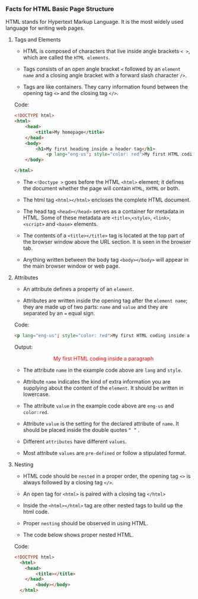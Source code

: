### Facts for HTML Basic Page Structure

HTML stands for Hypertext Markup Language. It is the most widely used language for writing web pages.

1. Tags and Elements

    - HTML is composed of characters that live inside angle brackets `< >`, which are called the `HTML elements`.

    - Tags consists of an open angle bracket `<` followed by an `element name` and a closing angle bracket with a forward slash character `/>`.

    - Tags are like containers. They carry information found between the opening tag `<>` and the closing tag `</>`. 

    Code:

    ```html
    <!DOCTYPE html>
    <html>
	    <head>
		    <title>My homepage</title>
	    </head>
	    <body>
		    <h1>My first heading inside a header tag</h1>
                <p lang="eng-us"; style="color: red">My first HTML coding inside a paragraph</p>
	    </body>

    </html>

    ```
    - The `<!Doctype >` goes before the HTML `<html>` element; it defines the document whether the page will contain `HTML`, `XHTML` or both. 

    - The html tag `<html></html>` encloses the complete HTML document.
    
    - The head tag `<head></head>` serves as a container for metadata in HTML. Some of these metadata are `<title>`,`<style>`, `<link>`, `<script>` and `<base>` elements.

    - The contents of a `<title></title>` tag is located at the top part of the browser window above the URL section. It is seen in the browser tab. 

     - Anything written between the body tag `<body></body>` will appear in the main browser window or web page.
    
3. Attributes

    - An attribute defines a property of an `element`. 

    - Attributes are written inside the opening tag after the `element name`; they are made up of two parts: `name` and `value` and they are separated by an `=` equal sign.

    Code:

    ```html
    <p lang="eng-us"; style="color: red">My first HTML coding inside a paragraph</p>
    
    ```
     
     Output:

    <p lang="eng-us"; style="color: red; text-align: center;">My first HTML coding inside a paragraph</p>

    - The attribute `name` in the example code above are `lang` and `style`. 

    - Attribute `name` indicates the kind of extra information you are supplying about the content of the `element`. It should be written in lowercase.

    - The attribute `value` in the example code above are `eng-us` and `color:red`. 
    
    - Attribute `value` is the setting for the declared attribute of `name`. It should be placed inside the double quotes `“ ”` . 

    - Different `attributes` have different `values`.
    
    - Most attribute `values` are `pre-defined` or follow a stipulated format.  

4. Nesting

    - HTML code should be `nested` in a proper order, the opening tag `<>` is always followed by a closing tag `</>`.

    - An open tag for `<html>` is paired with a closing tag `</html>`

    - Inside the `<html></html>` tag are other nested tags to build up the html code.

    - Proper `nesting` should be observed in using HTML.

    - The code below shows proper nested HTML.

    Code:

    ```html
    <!DOCTYPE html>
      <html>
        <head>
            <title></title>
        </head>
            <body></body>
      </html>  

    ```
    


 
    



